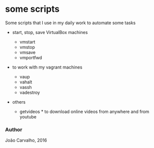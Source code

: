 # some scripts

Some scripts that I use in my daily work to automate some tasks

* start, stop, save VirtualBox machines
  - vmstart
  - vmstop
  - vmsave
  - vmportfwd

* to work with my vagrant machines
  - vaup
  - vahalt
  - vassh
  - vadestroy

* others
  - getvideos * to download online videos from anywhere and from youtube



### Author

João Carvalho, 2016
